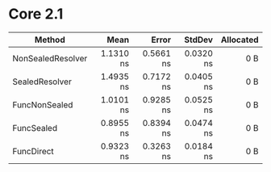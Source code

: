 # Core 2.1

|            Method |      Mean |     Error |    StdDev | Allocated |
|------------------ |----------:|----------:|----------:|----------:|
| NonSealedResolver | 1.1310 ns | 0.5661 ns | 0.0320 ns |       0 B |
|    SealedResolver | 1.4935 ns | 0.7172 ns | 0.0405 ns |       0 B |
|     FuncNonSealed | 1.0101 ns | 0.9285 ns | 0.0525 ns |       0 B |
|        FuncSealed | 0.8955 ns | 0.8394 ns | 0.0474 ns |       0 B |
|        FuncDirect | 0.9323 ns | 0.3263 ns | 0.0184 ns |       0 B |
